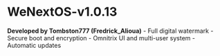 # WeNextOS-v1.0.13
**Developed by Tombston777 (Fredrick_Alioua)**  - Full digital watermark - Secure boot and encryption - Omnitrix UI and multi-user system - Automatic updates
